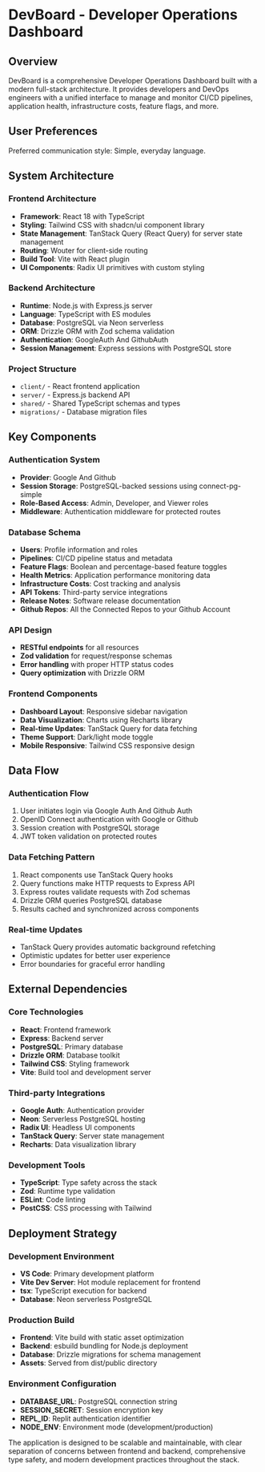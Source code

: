 # DevBoard - Developer Operations Dashboard

## Overview

DevBoard is a comprehensive Developer Operations Dashboard built with a modern full-stack architecture. It provides developers and DevOps engineers with a unified interface to manage and monitor CI/CD pipelines, application health, infrastructure costs, feature flags, and more.

## User Preferences

Preferred communication style: Simple, everyday language.

## System Architecture

### Frontend Architecture
- **Framework**: React 18 with TypeScript
- **Styling**: Tailwind CSS with shadcn/ui component library
- **State Management**: TanStack Query (React Query) for server state management
- **Routing**: Wouter for client-side routing
- **Build Tool**: Vite with React plugin
- **UI Components**: Radix UI primitives with custom styling

### Backend Architecture
- **Runtime**: Node.js with Express.js server
- **Language**: TypeScript with ES modules
- **Database**: PostgreSQL via Neon serverless
- **ORM**: Drizzle ORM with Zod schema validation
- **Authentication**: GoogleAuth And GithubAuth
- **Session Management**: Express sessions with PostgreSQL store

### Project Structure
- `client/` - React frontend application
- `server/` - Express.js backend API
- `shared/` - Shared TypeScript schemas and types
- `migrations/` - Database migration files

## Key Components

### Authentication System
- **Provider**: Google And Github
- **Session Storage**: PostgreSQL-backed sessions using connect-pg-simple
- **Role-Based Access**: Admin, Developer, and Viewer roles
- **Middleware**: Authentication middleware for protected routes

### Database Schema
- **Users**: Profile information and roles
- **Pipelines**: CI/CD pipeline status and metadata
- **Feature Flags**: Boolean and percentage-based feature toggles
- **Health Metrics**: Application performance monitoring data
- **Infrastructure Costs**: Cost tracking and analysis
- **API Tokens**: Third-party service integrations
- **Release Notes**: Software release documentation
- **Github Repos**: All the Connected Repos to your Github Account

### API Design
- **RESTful endpoints** for all resources
- **Zod validation** for request/response schemas
- **Error handling** with proper HTTP status codes
- **Query optimization** with Drizzle ORM

### Frontend Components
- **Dashboard Layout**: Responsive sidebar navigation
- **Data Visualization**: Charts using Recharts library
- **Real-time Updates**: TanStack Query for data fetching
- **Theme Support**: Dark/light mode toggle
- **Mobile Responsive**: Tailwind CSS responsive design

## Data Flow

### Authentication Flow
1. User initiates login via Google Auth And Github Auth
2. OpenID Connect authentication with Google or Github
3. Session creation with PostgreSQL storage
4. JWT token validation on protected routes

### Data Fetching Pattern
1. React components use TanStack Query hooks
2. Query functions make HTTP requests to Express API
3. Express routes validate requests with Zod schemas
4. Drizzle ORM queries PostgreSQL database
5. Results cached and synchronized across components

### Real-time Updates
- TanStack Query provides automatic background refetching
- Optimistic updates for better user experience
- Error boundaries for graceful error handling

## External Dependencies

### Core Technologies
- **React**: Frontend framework
- **Express**: Backend server
- **PostgreSQL**: Primary database
- **Drizzle ORM**: Database toolkit
- **Tailwind CSS**: Styling framework
- **Vite**: Build tool and development server

### Third-party Integrations
- **Google Auth**: Authentication provider
- **Neon**: Serverless PostgreSQL hosting
- **Radix UI**: Headless UI components
- **TanStack Query**: Server state management
- **Recharts**: Data visualization library

### Development Tools
- **TypeScript**: Type safety across the stack
- **Zod**: Runtime type validation
- **ESLint**: Code linting
- **PostCSS**: CSS processing with Tailwind

## Deployment Strategy

### Development Environment
- **VS Code**: Primary development platform
- **Vite Dev Server**: Hot module replacement for frontend
- **tsx**: TypeScript execution for backend
- **Database**: Neon serverless PostgreSQL

### Production Build
- **Frontend**: Vite build with static asset optimization
- **Backend**: esbuild bundling for Node.js deployment
- **Database**: Drizzle migrations for schema management
- **Assets**: Served from dist/public directory

### Environment Configuration
- **DATABASE_URL**: PostgreSQL connection string
- **SESSION_SECRET**: Session encryption key
- **REPL_ID**: Replit authentication identifier
- **NODE_ENV**: Environment mode (development/production)

The application is designed to be scalable and maintainable, with clear separation of concerns between frontend and backend, comprehensive type safety, and modern development practices throughout the stack.